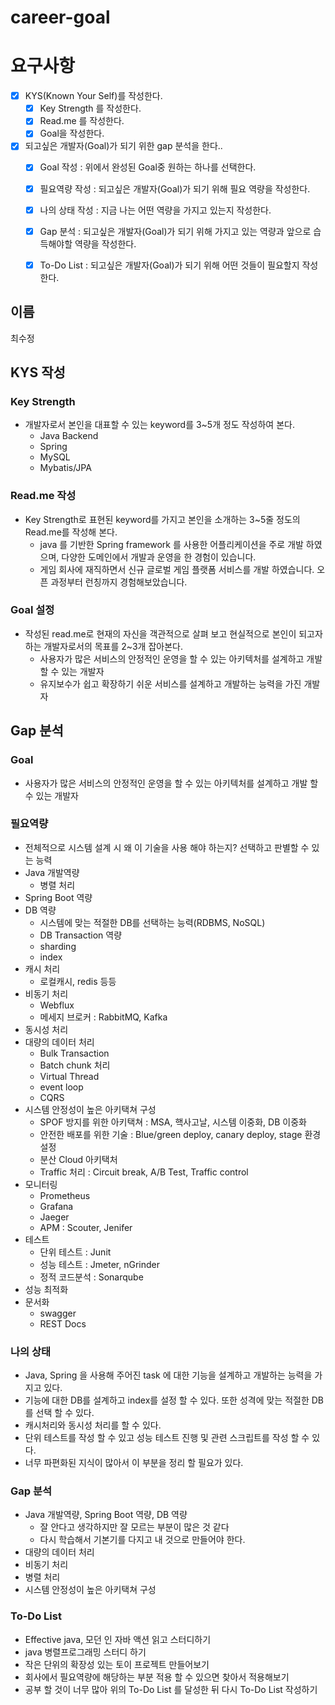 # career-goal

# 요구사항
- [X] KYS(Known Your Self)를 작성한다.
    - [X] Key Strength 를 작성한다.
    - [X] Read.me 를 작성한다.
    - [X] Goal을 작성한다.
- [X] 되고싶은 개발자(Goal)가 되기 위한 gap 분석을 한다..
    - [X] Goal 작성 : 위에서 완성된 Goal중 원하는 하나를 선택한다.
    - [X] 필요역량 작성 : 되고싶은 개발자(Goal)가 되기 위해 필요 역량을 작성한다.
    - [X] 나의 상태 작성 : 지금 나는 어떤 역량을 가지고 있는지 작성한다.
    - [X] Gap 분석 : 되고싶은 개발자(Goal)가 되기 위해 가지고 있는 역량과 앞으로 습득해야할 역량을 작성한다.
    - [X] To-Do List : 되고싶은 개발자(Goal)가 되기 위해 어떤 것들이 필요할지 작성한다.



## 이름
최수정
## KYS 작성
### Key Strength
- 개발자로서 본인을 대표할 수 있는 keyword를 3~5개 정도 작성하여 본다.  
  - Java Backend
  - Spring
  - MySQL
  - Mybatis/JPA
### Read.me 작성
- Key Strength로 표현된 keyword를 가지고 본인을 소개하는 3~5줄 정도의 Read.me를 작성해 본다.
  - java 를 기반한 Spring framework 를 사용한 어플리케이션을 주로 개발 하였으며, 다양한 도메인에서 개발과 운영을 한 경험이 있습니다.
  - 게임 회사에 재직하면서 신규 글로벌 게임 플랫폼 서비스를 개발 하였습니다. 오픈 과정부터 런칭까지 경험해보았습니다.

### Goal 설정
- 작성된 read.me로 현재의 자신을 객관적으로 살펴 보고 현실적으로 본인이 되고자하는 개발자로서의 목표를 2~3개 잡아본다.
  - 사용자가 많은 서비스의 안정적인 운영을 할 수 있는 아키텍처를 설계하고 개발 할 수 있는 개발자
  - 유지보수가 쉽고 확장하기 쉬운 서비스를 설계하고 개발하는 능력을 가진 개발자
## Gap 분석
### Goal
- 사용자가 많은 서비스의 안정적인 운영을 할 수 있는 아키텍처를 설계하고 개발 할 수 있는 개발자
### 필요역량
- 전체적으로 시스템 설계 시 왜 이 기술을 사용 해야 하는지? 선택하고 판별할 수 있는 능력
- Java 개발역량
  - 병렬 처리
- Spring Boot 역량
- DB 역량
  - 시스템에 맞는 적절한 DB를 선택하는 능력(RDBMS, NoSQL)
  - DB Transaction 역량
  - sharding
  - index 
- 캐시 처리
  - 로컬캐시, redis 등등
- 비동기 처리
  - Webflux
  - 메세지 브로커 : RabbitMQ, Kafka
- 동시성 처리
- 대량의 데이터 처리
  - Bulk Transaction
  - Batch chunk 처리
  - Virtual Thread
  - event loop
  - CQRS
- 시스템 안정성이 높은 아키택쳐 구성
    - SPOF 방지를 위한 아키택쳐 : MSA, 핵사고날, 시스템 이중화, DB 이중화
    - 안전한 배포를 위한 기술 : Blue/green deploy, canary deploy, stage 환경 설정
    - 분산 Cloud 아키택처
    - Traffic 처리 : Circuit break, A/B Test, Traffic control
- 모니터링
  - Prometheus
  - Grafana
  - Jaeger
  - APM : Scouter, Jenifer
- 테스트
  - 단위 테스트 : Junit
  - 성능 테스트 : Jmeter, nGrinder
  - 정적 코드분석 : Sonarqube
- 성능 최적화
- 문서화
  - swagger
  - REST Docs
### 나의 상태
- Java, Spring 을 사용해 주어진 task 에 대한 기능을 설계하고 개발하는 능력을 가지고 있다.
- 기능에 대한 DB를 설계하고 index를 설정 할 수 있다. 또한 성격에 맞는 적절한 DB 를 선택 할 수 있다.
- 캐시처리와 동시성 처리를 할 수 있다.
- 단위 테스트를 작성 할 수 있고 성능 테스트 진행 및 관련 스크립트를 작성 할 수 있다.
- 너무 파편화된 지식이 많아서 이 부분을 정리 할 필요가 있다.
  
### Gap 분석
- Java 개발역량, Spring Boot 역량, DB 역량 
  - 잘 안다고 생각하지만 잘 모르는 부분이 많은 것 같다
  - 다시 학습해서 기본기를 다지고 내 것으로 만들어야 한다.
- 대량의 데이터 처리
- 비동기 처리
- 병렬 처리
- 시스템 안정성이 높은 아키택쳐 구성

### To-Do List
- Effective java, 모던 인 자바 액션 읽고 스터디하기
- java 병렬프로그래밍 스터디 하기
- 작은 단위의 확장성 있는 토이 프로젝트 만들어보기
- 회사에서 필요역량에 해당하는 부분 적용 할 수 있으면 찾아서 적용해보기
- 공부 할 것이 너무 많아 위의 To-Do List 를 달성한 뒤 다시 To-Do List 작성하기




